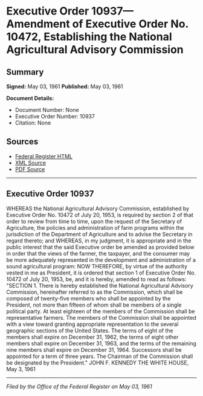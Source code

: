# Executive Order 10937—Amendment of Executive Order No. 10472, Establishing the National Agricultural Advisory Commission

## Summary

**Signed:** May 03, 1961
**Published:** May 03, 1961

**Document Details:**
- Document Number: None
- Executive Order Number: 10937
- Citation: None

## Sources
- [Federal Register HTML](https://www.presidency.ucsb.edu/documents/executive-order-10937-amendment-executive-order-no-10472-establishing-the-national)
- [XML Source](None)
- [PDF Source](None)

---

## Executive Order 10937

WHEREAS the National Agricultural Advisory Commission, established by Executive Order No. 10472 of July 20, 1953, is required by section 2 of that order to review from time to time, upon the request of the Secretary of Agriculture, the policies and administration of farm programs within the jurisdiction of the Department of Agriculture and to advise the Secretary in regard thereto; and
WHEREAS, in my judgment, it is appropriate and in the public interest that the said Executive order be amended as provided below in order that the views of the farmer, the taxpayer, and the consumer may be more adequately represented in the development and administration of a sound agricultural program:
NOW THEREFORE, by virtue of the authority vested in me as President, it is ordered that section 1 of Executive Order No. 10472 of July 20, 1953, be, and it is hereby, amended to read as follows:
"SECTION 1. There is hereby established the National Agricultural Advisory Commission, hereinafter referred to as the Commission, which shall be composed of twenty-five members who shall be appointed by the President, not more than fifteen of whom shall be members of a single political party. At least eighteen of the members of the Commission shall be representative farmers. The members of the Commission shall be appointed with a view toward granting appropriate representation to the several geographic sections of the United States. The terms of eight of the members shall expire on December 31, 1962, the terms of eight other members shall expire on December 31, 1963, and the terms of the remaining nine members shall expire on December 31, 1964. Successors shall be appointed for a term of three years. The Chairman of the Commission shall be designated by the President."
JOHN F. KENNEDY
THE WHITE HOUSE,
May 3, 1961

---

*Filed by the Office of the Federal Register on May 03, 1961*
